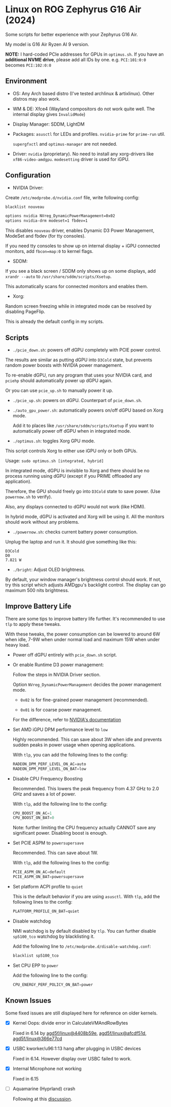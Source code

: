 # Linux on ROG Zephyrus G16 Air (2024)

Some scripts for better experience with your Zephyrus G16 Air.

My model is G16 Air Ryzen AI 9 version.

**NOTE:** I hard-coded PCIe addresses for GPUs in `optimus.sh`. If you have an **additional NVME drive**, please add all IDs by one. e.g. `PCI:101:0:0` becomes `PCI:102:0:0`

## Environment

- OS: Any Arch based distro (I've tested archlinux & artixlinux). Other distros may also work.

- WM & DE: Xfce4 (Wayland compositors do not work quite well. The internal display gives `InvalidMode`)

- Display Manager: SDDM, LightDM

- Packages: `asusctl` for LEDs and profiles. `nvidia-prime` for `prime-run` util.

  `supergfxctl` and `optimus-manager` are not needed.

- Driver: `nvidia` (proprietary). No need to install any xorg-drivers like `xf86-video-amdgpu`. `modesetting` driver is used for iGPU.

## Configuration

- NVIDIA Driver:

Create `/etc/modprobe.d/nvidia.conf` file, write following config:

```sh
blacklist nouveau

options nvidia NVreg_DynamicPowerManagement=0x02
options nvidia-drm modeset=1 fbdev=1
```

This disables `nouveau` driver, enables Dynamic D3 Power Management, ModeSet and fbdev (for tty consoles).

If you need tty consoles to show up on internal display + iGPU connected monitors, add `fbcon=map:0` to kernel flags.

- SDDM:

If you see a black screen / SDDM only shows up on some displays, add `xrandr --auto` to `/usr/share/sddm/scripts/Xsetup`.

This automatically scans for connected monitors and enables them.

- Xorg:

Random screen freezing while in integrated mode can be resolved by disabling PageFlip.

This is already the default config in my scripts.

## Scripts

- `./pcie_down.sh`: powers off dGPU completely with PCIE power control.

The results are similar as putting dGPU into `D3Cold` state, but prevents random power boosts with NVIDIA power management.

To re-enable dGPU, run any program that uses your NVIDIA card, and `pciehp` should automatically power up dGPU again.

Or you can use `pcie_up.sh` to manually power it up.

- `./pcie_up.sh`: powers on dGPU. Counterpart of `pcie_down.sh`.

- `./auto_gpu_power.sh`: automatically powers on/off dGPU based on Xorg mode.

  Add it to places like `/usr/share/sddm/scripts/Xsetup` if you want to automatically power off dGPU when in integrated mode.

- `./optimus.sh`: toggles Xorg GPU mode.

This script controls Xorg to either use iGPU only or both GPUs.

Usage: `sudo optimus.sh [integrated, hybrid]`

In integrated mode, dGPU is invisible to Xorg and there should be no process running using dGPU (except if you PRIME offloaded any application).

Therefore, the GPU should freely go into `D3Cold` state to save power. (Use `powernow.sh` to verify).

Also, any displays connected to dGPU would not work (like HDMI).

In hybrid mode, dGPU is activated and Xorg will be using it. All the monitors should work without any problems.

- `./powernow.sh`: checks current battery power consumption.

Unplug the laptop and run it. It should give something like this:

```text
D3Cold
D0
7.821 W
```

- `./bright`: Adjust OLED brightness.

By default, your window manager's brightness control should work. If not, try this script which adjusts AMDgpu's backlight control. The display can go maximum 500 nits brightness.

## Improve Battery Life

There are some tips to improve battery life further. It's recommended to use `tlp` to apply these tweaks.

With these tweaks, the power consumption can be lowered to around 6W when idle, 7-9W when under normal load and maximum 15W when under heavy load.

- Power off dGPU entirely with `pcie_down.sh` script.

- Or enable Runtime D3 power management:

  Follow the steps in NVIDIA Driver section.

  Option `NVreg_DynamicPowerManagement` decides the power management mode.

  - `0x02` is for fine-grained power management (recommended).

  - `0x01` is for coarse power management.

  For the difference, refer to [NVIDIA's documentation](https://download.nvidia.com/XFree86/Linux-x86_64/435.17/README/dynamicpowermanagement.html)

- Set AMD iGPU DPM performance level to `low`

  Highly recommended. This can save about 3W when idle and prevents sudden peaks in power usage when opening applications.

  With `tlp`, you can add the following lines to the config:

  ```py
  RADEON_DPM_PERF_LEVEL_ON_AC=auto
  RADEON_DPM_PERF_LEVEL_ON_BAT=low
  ```

- Disable CPU Frequency Boosting

  Recommended. This lowers the peak frequency from 4.37 GHz to 2.0 GHz and saves a lot of power.

  With `tlp`, add the following line to the config:

  ```py
  CPU_BOOST_ON_AC=1
  CPU_BOOST_ON_BAT=0
  ```

  Note: further limiting the CPU frequency actually CANNOT save any significant power. Disabling boost is enough.

- Set PCIE ASPM to `powersupersave`

  Recommended. This can save about 1W.

  With `tlp`, add the following lines to the config:

  ```py
  PCIE_ASPM_ON_AC=default
  PCIE_ASPM_ON_BAT=powersupersave
  ```

- Set platform ACPI profile to `quiet`

  This is the default behavior if you are using `asusctl`. With `tlp`, add the following lines to the config:

  ```py
  PLATFORM_PROFILE_ON_BAT=quiet
  ```

- Disable watchdog

  NMI watchdog is by default disabled by `tlp`. You can further disable `sp5100_tco` watchdog by blacklisting it.
  
  Add the following line to `/etc/modprobe.d/disable-watchdog.conf`:

  ```sh
  blacklist sp5100_tco
  ```

- Set CPU EPP to `power`

  Add the following line to the config:

  ```py
  CPU_ENERGY_PERF_POLICY_ON_BAT=power
  ```

## Known Issues

Some fixed issues are still displayed here for reference on older kernels.

- [x] Kernel Oops: divide error in CalculateVMAndRowBytes

  Fixed in 6.14 by [agd5f/linux@4408b59e](https://gitlab.freedesktop.org/agd5f/linux/-/commit/4408b59eeacfea777aae397177f49748cadde5ce), [agd5f/linux@afcdf51d](https://gitlab.freedesktop.org/agd5f/linux/-/commit/afcdf51d97cd58dd7a2e0aa8acbaea5108fa6826), [agd5f/linux@366e77cd](https://gitlab.freedesktop.org/agd5f/linux/-/commit/366e77cd4923c3aa45341e15dcaf3377af9b042f)

- [x] USBC kworker/u96:1:13 hang after plugging in USBC devices

  Fixed in 6.14. However display over USBC failed to work.

- [x] Internal Microphone not working

  Fixed in 6.15

- [ ] Aquamarine (Hyprland) crash

  Following at this [discussion](https://github.com/hyprwm/Hyprland/discussions/10248).
